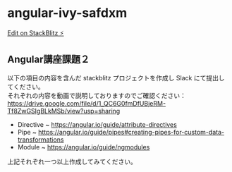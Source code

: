 # angular-ivy-safdxm

[Edit on StackBlitz ⚡️](https://stackblitz.com/edit/angular-ivy-safdxm)

## Angular講座課題２

以下の項目の内容を含んだ stackblitz プロジェクトを作成し Slack にて提出してください。\
それぞれの内容を動画で説明しておりますのでご確認ください：\
https://drive.google.com/file/d/1_QC6G0fmDfUBjeRM-Tf8ZwGSIgBLkMSb/view?usp=sharing


* Directive ~ https://angular.io/guide/attribute-directives
* Pipe ~ https://angular.io/guide/pipes#creating-pipes-for-custom-data-transformations
* Module ~ https://angular.io/guide/ngmodules

上記それぞれ一つ以上作成してみてください。
